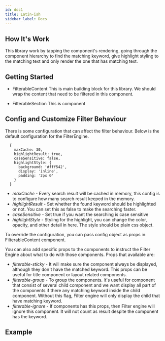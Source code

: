 ```yaml
---
id: doc1
title: Latin-ish
sidebar_label: Docs
---
```


## How It's Work

This library work by tapping the component's rendering, going through the component hierarchy to find the matching keyword, give highlight styling to the matching text and only render the one that has matching text.

## Getting Started

* FilterableContent
This is main building block for this library. We should wrap the content that need to be filtered in this component. 

* FilterableSection
This is component

## Config and Customize Filter Behaviour
There is some configuration that can affect the filter behaviour. Below is the default configuration for the FilterEngine. 

```
  {
    maxCache: 30, 
    highlightResult: true,
    caseSensitive: false,
    highlightStyle: {
      background: '#fff542',
      display: 'inline',
      padding: '2px 0'
    }
  }
```

* *maxCache* - Every search result will be cached in memory, this config is to configure how many search result keeped in the memory. 
* *highlightResult* - Set whether the found keyword should be highlighted or not. You can set this as false to make the searching faster.
* *caseSensitive* - Set true if you want the searching is case sensitive
* *highlightStyle* - Styling for the highlight, you can change the color, opacity, and other detail in here. The style should be plain css object. 

To override the configuration, you can pass config object as props in FilterableContent component.

You can also add specific props to the components to instruct the Filter Engine about what to do with those components. Props that available are: 

* *filterable-sticky* - It will make sure the component always be displayed, although they don't have the matched keyword. This props can be useful for title component or layout related components.
* *filterable-group* - To group the components. It's useful for component that consist of several child component and we want display all part of the components if there any matching keyword inside the child component. Without this flag, Filter engine will only display the child that have matching keyword.
* *filterable-ignore* - If components has this props, then Filter engine will ignore this component. It will not count as result despite the component has the keyword.

## Example


